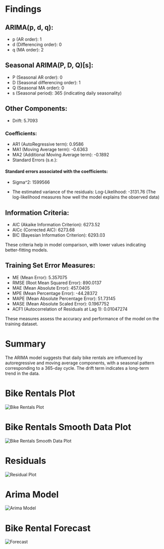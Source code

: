 # Findings

## ARIMA(p, d, q):

- p (AR order): 1
- d (Differencing order): 0
- q (MA order): 2

## Seasonal ARIMA(P, D, Q)[s]:

- P (Seasonal AR order): 0
- D (Seasonal differencing order): 1
- Q (Seasonal MA order): 0
- s (Seasonal period): 365 (indicating daily seasonality)

## Other Components:

- Drift: 5.7093

### Coefficients:
- AR1 (AutoRegressive term): 0.9586
- MA1 (Moving Average term): -0.6363
- MA2 (Additional Moving Average term): -0.1892
- Standard Errors (s.e.):

#### Standard errors associated with the coefficients:
- Sigma^2: 1599566

- The estimated variance of the residuals: Log-Likelihood: -3131.76 (The log-likelihood measures how well the model explains the observed data)

## Information Criteria:

- AIC (Akaike Information Criterion): 6273.52
- AICc (Corrected AIC): 6273.68
- BIC (Bayesian Information Criterion): 6293.03

These criteria help in model comparison, with lower values indicating better-fitting models.

## Training Set Error Measures:

- ME (Mean Error): 5.357075
- RMSE (Root Mean Squared Error): 890.0137
- MAE (Mean Absolute Error): 457.0405
- MPE (Mean Percentage Error): -44.28372
- MAPE (Mean Absolute Percentage Error): 51.73145
- MASE (Mean Absolute Scaled Error): 0.1967752
- ACF1 (Autocorrelation of Residuals at Lag 1): 0.01047274

These measures assess the accuracy and performance of the model on the training dataset.

# Summary

The ARIMA model suggests that daily bike rentals are influenced by autoregressive and moving average components, with a seasonal pattern corresponding to a 365-day cycle. The drift term indicates a long-term trend in the data.

# Bike Rentals Plot
![Bike Rentals Plot](https://github.com/syedkhizarrayaz/R-Projects/assets/61557423/204b6fc1-b3d2-4270-af58-e510e0208b14)


# Bike Rentals Smooth Data Plot
![Bike Rentals Smooth Data Plot](https://github.com/syedkhizarrayaz/R-Projects/assets/61557423/1d02c656-0a10-410e-bb7c-ec00aa4961ef)

# Residuals
![Residual Plot](https://github.com/syedkhizarrayaz/R-Projects/assets/61557423/9a2f8150-b55d-4425-bc3e-23f6e031418b)

# Arima Model
![Arima Model](https://github.com/syedkhizarrayaz/R-Projects/assets/61557423/abc11657-6001-4644-b561-f7d3807f732b)

# Bike Rental Forecast
![Forecast](https://github.com/syedkhizarrayaz/R-Projects/assets/61557423/d4c5b025-49e4-4f1c-bbee-f9b9228ddcb4)

